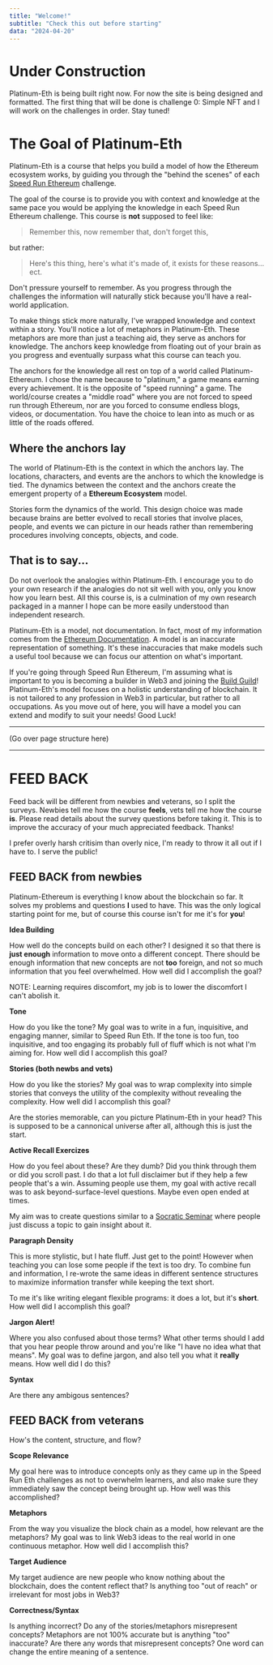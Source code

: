 ```yaml
---
title: "Welcome!"
subtitle: "Check this out before starting"
data: "2024-04-20"
---
```


# Under Construction

Platinum-Eth is being built right now. For now
the site is being designed and formatted. The first thing that will be done is challenge 0:
Simple NFT and I will work on the challenges in order. Stay tuned!

# The Goal of Platinum-Eth

Platinum-Eth is a course that helps you build a model of how the Ethereum ecosystem works,
by guiding you through the "behind the scenes" of each [Speed Run Ethereum](https://speedrunethereum.com/)
challenge.

The goal of the course is to provide you with context and knowledge at the same pace you
would be applying the knowledge in each Speed Run Ethereum challenge. This course is **not**
supposed to feel like:

> Remember this, now remember that, don't forget this,

but rather:

> Here's this thing, here's what it's made of, it exists for these reasons... ect.

Don't pressure yourself to remember. As you progress through the challenges the
information will naturally stick because you'll have a real-world application.

To make things stick more naturally, I've wrapped knowledge and context within a story.
You'll notice a lot of metaphors in Platinum-Eth. These metaphors are more than just a
teaching aid, they serve as anchors for knowledge. The anchors keep knowledge from floating
out of your brain as you progress and eventually surpass what this course can teach you.

The anchors for the knowledge all rest on top of a world called
Platinum-Ethereum. I chose the name because to "platinum," a game means earning every achievement. It is the opposite of "speed running" a game. The world/course creates a
"middle road" where you are not forced to speed run through Ethereum, nor are you forced to
consume endless blogs, videos, or documentation. You have the choice to lean into as much or
as little of the roads offered.

## Where the anchors lay

The world of Platinum-Eth is the context in which the anchors lay. The locations, characters,
and events are the anchors to which the knowledge is tied. The dynamics between the context and
the anchors create the emergent property of a **Ethereum Ecosystem** model.

Stories form the dynamics of the world. This design choice was made because brains are
better evolved to recall stories that involve places, people, and events we can picture
in our heads rather than remembering procedures involving concepts, objects, and code.

## That is to say...

Do not overlook the analogies within Platinum-Eth. I encourage you to do your own research
if the analogies do not sit well with you, only you know how you learn best.
All this course is, is a culmination of my own research packaged in a manner I hope can
be more easily understood than independent research.

Platinum-Eth is a model, not documentation. In fact, most of my information comes from the
[Ethereum Documentation](https://ethereum.org/en/developers/docs/intro-to-ethereum/). A model
is an inaccurate representation of something. It's these inaccuracies that make models such a
useful tool because we can focus our attention on what's important.

If you're going through
Speed Run Ethereum, I'm assuming what is important to you is becoming a builder in Web3 and
joining the [Build Guild](https://app.buidlguidl.com/)! Platinum-Eth's model focuses on
a holistic understanding of blockchain. It is not tailored to any profession in Web3
in particular, but rather to all occupations. As you move out of here, you will have
a model you can extend and modify to suit your needs! Good Luck!

---

(Go over page structure here)

---

# FEED BACK

Feed back will be different from newbies and veterans, so I split the surveys.
Newbies tell me how the course **feels**, vets tell me how the course **is**.
Please read details about the survey questions before taking it. This is to improve the
accuracy of your much appreciated feedback. Thanks!

I prefer overly harsh critisim than overly nice, I'm ready to throw it all out if I have to.
I serve the public!

## FEED BACK from newbies

Platinum-Ethereum is everything I know about the blockchain so far. It solves my problems and
questions **I** used to have. This was the only logical starting point for me, but of course
this course isn't for me it's for **you**!

**Idea Building**

How well do the concepts build on each other? I designed it so that there is **just enough**
information to move onto a different concept. There should be enough information that new
concepts are not **too** foreign, and not so much information that you feel overwhelmed.
How well did I accomplish the goal?

NOTE: Learning requires discomfort, my job is to lower the discomfort I can't abolish it.

**Tone**

How do you like the tone? My goal was to write in a fun, inquisitive, and engaging
manner, similar to Speed Run Eth. If the tone is too fun, too inquisitive, and too engaging
its probably full of fluff which is not what I'm aiming for. How well did I accomplish this
goal?

**Stories (both newbs and vets)**

How do you like the stories? My goal was to wrap complexity into simple stories that conveys
the utility of the complexity without revealing the complexity. How well did I accomplish this
goal?

Are the stories memorable, can you picture Platinum-Eth in your head? This is supposed to be a
cannonical universe after all, although this is just the start.

**Active Recall Exercizes**

How do you feel about these? Are they dumb? Did you think through them or did you scroll past.
I do that a lot full disclaimer but if they help a few people that's a win. Assuming people use
them, my goal with active recall was to ask beyond-surface-level questions. Maybe even open
ended at times.

My aim was to create questions similar to a [Socratic Seminar](https://www.teachthought.com/critical-thinking/definition-of-socratic-seminar/)
where people just discuss a topic to gain insight about it.

**Paragraph Density**

This is more stylistic, but I hate fluff. Just get to the point! However when teaching you can
lose some people if the text is too dry. To combine fun and information, I re-wrote the same ideas
in different sentence structures to maximize information transfer while keeping the text short.

To me it's like writing elegant flexible programs: it does a lot, but it's **short**. How well did
I accomplish this goal?

**Jargon Alert!**

Where you also confused about those terms? What other terms should I add that you hear people throw
around and you're like "I have no idea what that means". My goal was to define jargon, and also tell
you what it **really** means. How well did I do this?

**Syntax**

Are there any ambigous sentences?

## FEED BACK from veterans

How's the content, structure, and flow?

**Scope Relevance**

My goal here was to introduce concepts only as they came up in the Speed Run Eth challenges as not
to overwhelm learners, and also make sure they immediately saw the concept being brought up. How
well was this accomplished?

**Metaphors**

From the way you visualize the block chain as a model, how relevant are the metaphors? My goal was
to link Web3 ideas to the real world in one continuous metaphor. How well did I accomplish this?

**Target Audience**

My target audience are new people who know nothing about the blockchain, does the content reflect
that? Is anything too "out of reach" or irrelevant for most jobs in Web3?

**Correctness/Syntax**

Is anything incorrect? Do any of the stories/metaphors misrepresent concepts? Metaphors are not
100% accurate but is anything "too" inaccurate? Are there any words that misrepresent concepts?
One word can change the entire meaning of a sentence.
